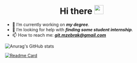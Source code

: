 <h1 align="center">Hi there <img src="https://raw.githubusercontent.com/MartinHeinz/MartinHeinz/master/wave.gif" width="30px"></h1>

- 🔭 I’m currently working on _**my degree**_.
- 🤔 I’m looking for help with _**finding some student internship**_.
- 📫 How to reach me: _**git.mzebrak@gmail.com**_

![Anurag's GitHub stats](https://github-readme-stats.vercel.app/api?username=m-zebrak&show_icons=true&theme=radical&count_private=true)

[![Readme Card](https://github-readme-stats.vercel.app/api/pin/?username=m-zebrak&repo=gminer-mining-statistics-monitor)](https://github.com/m-zebrak/gminer-mining-statistics-monitor)


<!--
**m-zebrak/m-zebrak** is a ✨ _special_ ✨ repository because its `README.md` (this file) appears on your GitHub profile.

Here are some ideas to get you started:


- 🌱 I’m currently learning ...
- 👯 I’m looking to collaborate on ...
- 💬 Ask me about ...
- 😄 Pronouns: ...
- ⚡ Fun fact: ...
-->
